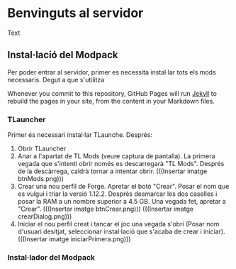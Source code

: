 # Benvinguts al servidor
Text

## Instal·lació del Modpack

Per poder entrar al servidor, primer es necessita instal·lar tots els mods necessaris. Degut a que s'utilitza 

Whenever you commit to this repository, GitHub Pages will run [Jekyll](https://jekyllrb.com/) to rebuild the pages in your site, from the content in your Markdown files.

### TLauncher

Primer és necessari instal·lar TLaunche. Després:
1. Obrir TLauncher
2. Anar a l'apartat de TL Mods (veure captura de pantalla). La primera vegada que s'intenti obrir només es descarregarà "TL Mods". Després de la descàrrega, caldrà tornar a intentar obrir.
(((Insertar imatge btnMods.png)))
4. Crear una nou perfil de Forge. Apretar el botó "Crear". Posar el nom que es vulgui i triar la versió 1.12.2. Desprès desmarcar les dos caselles i posar la RAM a un nombre superior a 4.5 GB. Una vegada fet, apretar a "Crear".
(((Insertar imatge btnCrear.png)))
(((Insertar imatge crearDialog.png)))
5. Iniciar el nou perfil creat i tancar el joc una vegada s'obri (Posar nom d'usuari desitjat, seleccionar instal·lació que s'acaba de crear i iniciar).
(((Insertar imatge iniciarPrimera.png)))


### Instal·lador del Modpack
